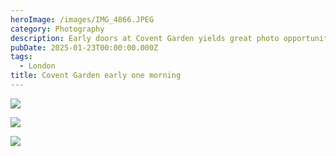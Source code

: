 ```yaml
---
heroImage: /images/IMG_4866.JPEG
category: Photography
description: Early doors at Covent Garden yields great photo opportunities
pubDate: 2025-01-23T00:00:00.000Z
tags:
  - London
title: Covent Garden early one morning
---
```


![](/images/IMG_4864.JPEG)

![](/images/IMG_4861.JPEG)

![](/images/IMG_4865.JPEG)
